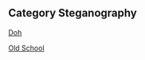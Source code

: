 ## Category Steganography

[Doh](https://github.com/PrathmeshPure/CTF-Writeups/tree/master/NahamCon%20CTF/Steganography/Doh/)

[Old School](https://github.com/PrathmeshPure/CTF-Writeups/tree/master/NahamCon%20CTF/Steganography/Old%20School)